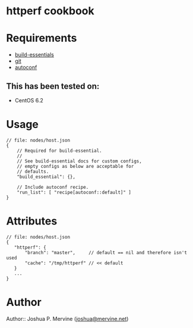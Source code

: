 # httperf cookbook

# Requirements

* [build-essentials](http://community.opscode.com/cookbooks/build-essential)
* [git](http://community.opscode.com/cookbooks/git)
* [autoconf](http://github.com/rubyops/cookbook-autoconf)

## This has been tested on:

* CentOS 6.2

# Usage

    // file: nodes/host.json
    {
        // Required for build-essential.
        //
        // See build-essential docs for custom configs,
        // empty configs as below are acceptable for
        // defaults.
        "build_essential": {},

        // Include autoconf recipe.
        "run_list": [ "recipe[autoconf::default]" ]
    }

# Attributes

    // file: nodes/host.json
    {
       "httperf": {
           "branch": "master",     // default == nil and therefore isn't used
           "cache": "/tmp/httperf" // << default
       }
       ...
    }


# Author

Author:: Joshua P. Mervine (<joshua@mervine.net>)
